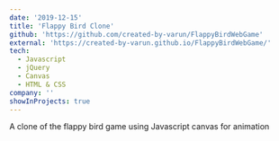 ```yaml
---
date: '2019-12-15'
title: 'Flappy Bird Clone'
github: 'https://github.com/created-by-varun/FlappyBirdWebGame'
external: 'https://created-by-varun.github.io/FlappyBirdWebGame/'
tech:
  - Javascript
  - jQuery
  - Canvas
  - HTML & CSS
company: ''
showInProjects: true
---
```


A clone of the flappy bird game using Javascript canvas for animation
